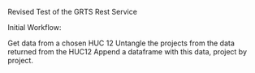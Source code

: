 Revised Test of the GRTS Rest Service


Initial Workflow:

Get data from a chosen HUC 12
Untangle the projects from the data returned from the HUC12
Append a dataframe with this data, project by project.

